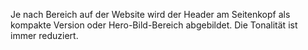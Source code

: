 Je nach Bereich auf der Website wird der Header am Seitenkopf als kompakte Version oder Hero-Bild-Bereich abgebildet.
Die Tonalität ist immer reduziert.

